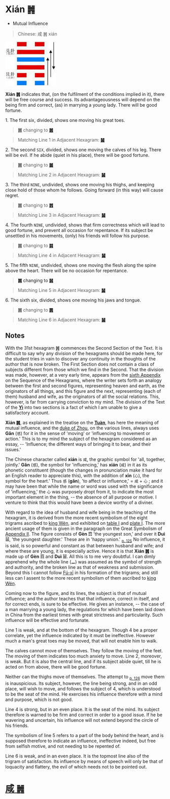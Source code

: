 # Xián ䷞

* Mutual Influence

> Chinese: 咸 ䷞ xián

<a id="p-123"/>

<img src="shapes/31.10.jpg" width=160 alt="咸">

**Xián ䷞** indicates that, (on the fulfilment of the conditions implied in it), there will be free course and success.
Its advantageousness will depend on the being firm and correct, (as) in marrying a young lady. There will be good fortune.

1.<a name="31.1"></a> The first six, divided, shows one moving his great toes.

> **䷞** changing to [**䷰**](e99da9ge.md)

> Matching Line 1 in Adjacent Hexagram: [**䷟**](e68192heng.md#32.1)

2.<a name="31.2"></a> The second `SIX`, divided, shows one moving the calves of his leg. There will be evil. If he abide (quiet in his place), there will be good fortune.

> **䷞** changing to [**䷛**](e5a4a7e8bf87daguo.md)

> Matching Line 2 in Adjacent Hexagram: [**䷟**](e68192heng.md#32.2)

3.<a name="31.3"></a> The third `NINE`, undivided, shows one moving his thighs, and keeping close hold of those whom he follows. Going forward (in this way) will cause regret.

> **䷞** changing to [**䷬**](e89083cui.md)

> Matching Line 3 in Adjacent Hexagram: [**䷟**](e68192heng.md#32.3)

4.<a name="31.4"></a> The fourth `NINE`, undivided, shows that firm correctness which will lead to good fortune, and prevent all occasion for repentance. If its subject be unsettled in his movements, (only) his friends will follow his purpose.

> **䷞** changing to [**䷦**](e8b987jian.md)

> Matching Line 4 in Adjacent Hexagram: [**䷟**](e68192heng.md#32.4)

5.<a name="31.5"></a> The fifth `NINE`, undivided, shows one moving the flesh along the spine above the heart. There will be no occasion for repentance.

<a id="p-124"/>

> **䷞** changing to [**䷽**](e5b08fe8bf87xiaoguo.md)

> Matching Line 5 in Adjacent Hexagram: [**䷟**](e68192heng.md#32.5)

6.<a name="31.6"></a> The sixth six, divided, shows one moving his jaws and tongue.

> **䷞** changing to [**䷠**](e981afdun.md)

> Matching Line 6 in Adjacent Hexagram: [**䷟**](e68192heng.md#32.6)

## Notes

With the 31st hexagram ䷞ commences the Second Section of the Text. It is difficult to say why any division of the hexagrams should be made here, for the student tries in vain to discover any continuity in the thoughts of the author that is now broken. The First Section does not contain a class of subjects different from those which we find in the Second. That the division was made, however, at a very early time, appears from the [sixth Appendix](appendix06s1.md) on the Sequence of the Hexagrams, where the writer sets forth an analogy between the first and second figures, representing heaven and earth, as the originators of all things, and this figure and the next, representing (each of them) husband and wife, as the originators of all the social relations. This, however, is far from carrying conviction to my mind. The division of the Text of the [**Yì**](https://en.wikipedia.org/wiki/I_Ching) into two sections is a fact of which I am unable to give a satisfactory account.

**Xián ䷞**, as explained in the treatise on the [**Tuàn**](https://en.wikipedia.org/wiki/Ten_Wings), has here the meaning of mutual influence, and the [duke of Zhou](https://en.wikipedia.org/wiki/Duke_of_Zhou), on the various lines, always uses **Gǎn** (`感`) for it in the sense of 'moving' or 'influencing to movement or action.' This is to my mind the subject of the hexagram considered as an essay, -- 'Influence; the different ways of bringing it to bear, and their issues.'

The Chinese character called **xián** is `咸`, the graphic symbol for 'all, together, jointly.' **Gǎn** (`感`), the symbol for 'influencing,' has **xián** (`咸`) in it as its phonetic constituent (though the changes in pronunciation make it hard for an English reader to appreciate this), with the addition of **xīn** (`心`), the symbol for the heart.' Thus `感` (**gǎn**), 'to affect or influence,' = `咸`  + `心` ; and it may have been that while the name or word was used with the significance of 'influencing,' the `心` was purposely dropt from it, to indicate the most important element in the thing, -- the absence of all purpose or motive. I venture to think that this would have been a device worthy of a diviner.

With regard to the idea of husband and wife being in the teaching of the hexagram, it is derived from the more recent symbolism of the eight trigrams ascribed to [king Wén](https://en.wikipedia.org/wiki/King_Wen_of_Zhou), and exhibited on [table I](King_Wen_Table.png) and [plate I](later_heaven.jpg). The more ancient usage of them is given in the paragraph on the Great Symbolism of [Appendix II](appendix02s1.md). The figure consists of **Gèn ☶** 'the youngest son,' and over it **Duì ☱**, 'the youngest daughter.' These are in 'happy union.' <sub>[p. 125](e68192heng.md#p-125)</sub> No influence, it is said, is so powerful and constant as that between husband and wife; and where these are young, it is especially active. Hence it is that **Xián ䷞** is made up of **Gèn ☶** and **Duì ☱**. All this is to me very doubtful. I can dimly apprehend why the whole line (**⚊**) was assumed as the symbol of strength and authority, and the broken line as that of weakness and submission. Beyond this I cannot follow [Fú-xī](https://en.wikipedia.org/wiki/Fuxi) in his formation of the trigrams; and still less can I assent to the more recent symbolism of them ascribed to [king Wén](https://en.wikipedia.org/wiki/King_Wen_of_Zhou).

Coming now to the figure, and its lines, the subject is that of mutual influence; and the author teaches that that influence, correct in itself, and for correct ends, is sure to be effective. He gives an instance, -- the case of a man marrying a young lady, the regulations for which have been laid down in China from the earliest times with great strictness and particularity. Such influence will be effective and fortunate.

Line 1 is weak, and at the bottom of the hexagram. Though 4 be a proper correlate, yet the influence indicated by it must be ineffective. However much a man's great toes may be moved, that will not enable him to walk.

The calves cannot move of themselves. They follow the moving of the feet. The moving of them indicates too much anxiety to move. Line 2, moreover, is weak. But it is also the central line, and if its subject abide quiet, till he is acted on from above, there will be good fortune.

Neither can the thighs move of themselves. The attempt to <sub>[p. 126](e68192heng.md#p-126)</sub> move them is inauspicious. Its subject, however, the line being strong, and in an odd place, will wish to move, and follows the subject of 4, which is understood to be the seat of the mind. He exercises his influence therefore with a mind and purpose, which is not good.

Line 4 is strong, but in an even place. It is the seat of the mind. Its subject therefore is warned to be firm and correct in order to a good issue. If he be wavering and uncertain, his influence will not extend beyond the circle of his friends.

The symbolism of line 5 refers to a part of the body behind the heart, and is supposed therefore to indicate an influence, ineffective indeed, but free from selfish motive, and not needing to be repented of.

Line 6 is weak, and in an even place. It is the topmost line also of the trigram of satisfaction. Its influence by means of speech will only be that of loquacity and flattery, the evil of which needs not to be pointed out.

# [咸 ䷞](e592b8xian_cn.md)
